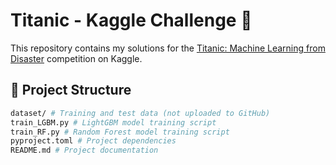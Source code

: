 # Titanic - Kaggle Challenge 🚢

This repository contains my solutions for the [Titanic: Machine Learning from Disaster](https://www.kaggle.com/c/titanic) competition on Kaggle.

## 📂 Project Structure
```bash
dataset/ # Training and test data (not uploaded to GitHub)
train_LGBM.py # LightGBM model training script
train_RF.py # Random Forest model training script
pyproject.toml # Project dependencies
README.md # Project documentation
```
